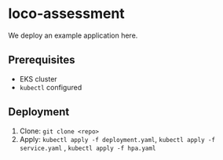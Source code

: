 # loco-assessment

We deploy an example application here.

## Prerequisites

* EKS cluster
* `kubectl` configured

## Deployment

1.  Clone: `git clone <repo>`
2.  Apply: `kubectl apply -f deployment.yaml`, `kubectl apply -f service.yaml` , `kubectl apply -f hpa.yaml`


